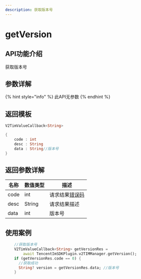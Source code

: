 ```yaml
---
description: 获取版本号
---
```


# getVersion

## API功能介绍

获取版本号

## 参数详解

{% hint style="info" %}
此API无参数
{% endhint %}

## 返回模板

```dart
V2TimValueCallback<String>

{
    code : int
    desc : String
    data : String//版本号
}
```

## 返回参数详解

| 名称   | 数值类型   | 描述                                                             |
| ---- | ------ | -------------------------------------------------------------- |
| code | int    | 请求结果[错误码](https://cloud.tencent.com/document/product/269/1671) |
| desc | String | 请求结果描述                                                         |
| data | int    | 版本号                                                            |

## 使用案例  &#x20;

```dart
    //获取版本号
    V2TimValueCallback<String> getVersionRes =
        await TencentImSDKPlugin.v2TIMManager.getVersion();
    if (getVersionRes.code == 0) {
      //获取成功
      String? version = getVersionRes.data; //版本号
    }
```
